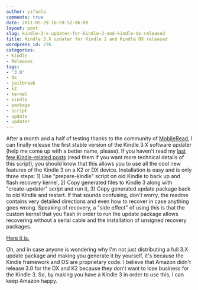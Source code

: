 ```yaml
---
author: yifanlu
comments: true
date: 2011-05-29 16:59:52-06:00
layout: post
slug: kindle-3-x-updater-for-kindle-2-and-kindle-dx-released
title: Kindle 3.X updater for Kindle 2 and Kindle DX released
wordpress_id: 276
categories:
- Kindle
- Releases
tags:
- '3.0'
- dx
- jailbreak
- k2
- kernel
- kindle
- package
- script
- update
- updater
---
```


After a month and a half of testing thanks to the community of [MobileRead](http://www.mobileread.com/forums/showthread.php?p=1473632), I can finally release the first stable version of the Kindle 3.X software updater (help me come up with a better name, please). If you haven't read my [last few Kindle-related posts](/tag/kindle/) (read them if you want more technical details of this script), you should know that this allows you to use all the cool new features of the Kindle 3 on a K2 or DX device. Installation is easy and is only three steps: 1) Use "prepare-kindle" script on old Kindle to back up and flash recovery kernel, 2) Copy generated files to Kindle 3 along with "create-updater" script and run it, 3) Copy generated update package back to old Kindle and restart. If that sounds confusing, don't worry, the readme contains very detailed directions and even how to recover in case anything goes wrong. Speaking of recovery, a "side effect" of using this is that the custom kernel that you flash in order to run the update package allows recovering without a serial cable and the installation of unsigned recovery packages.<!-- more -->

[Here it is.](/p/kindleupdater)

Oh, and in case anyone is wondering why I'm not just distributing a full 3.X update package and making you generate it by yourself, it's because the Kindle framework and OS are proprietary code. I believe that Amazon didn't release 3.0 for the DX and K2 because they don't want to lose business for the Kindle 3. So, by making you have a Kindle 3 in order to use this, I can keep Amazon happy.
